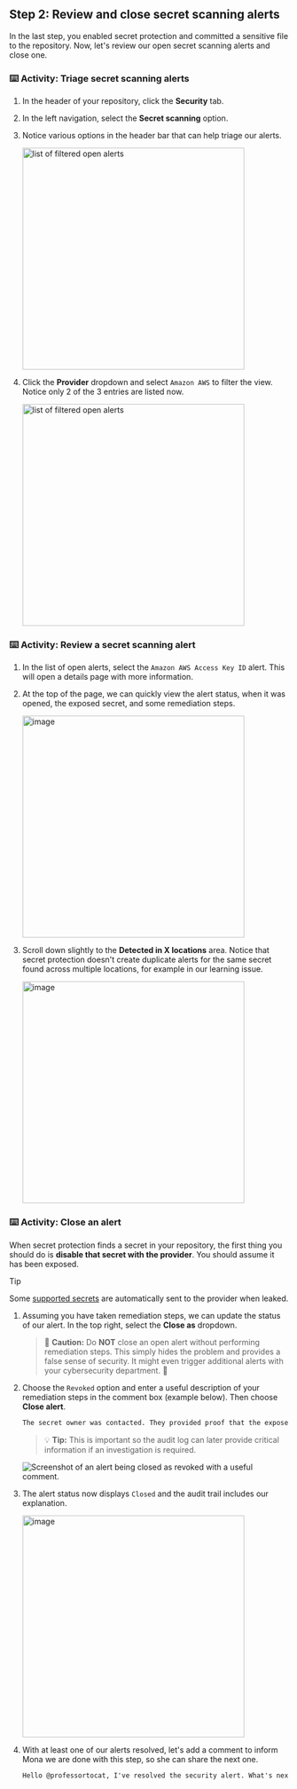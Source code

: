 ## Step 2: Review and close secret scanning alerts

In the last step, you enabled secret protection and committed a sensitive file to the repository. Now, let's review our open secret scanning alerts and close one.

### :keyboard: Activity: Triage secret scanning alerts

1. In the header of your repository, click the **Security** tab.

2. In the left navigation, select the **Secret scanning** option.

3. Notice various options in the header bar that can help triage our alerts.

   <img width="400" alt="list of filtered open alerts" src="https://github.com/user-attachments/assets/2926c12f-2d39-4ea1-a8dd-816442f332b4" />

4. Click the **Provider** dropdown and select `Amazon AWS` to filter the view. Notice only 2 of the 3 entries are listed now.

   <img width="400" alt="list of filtered open alerts" src="https://github.com/user-attachments/assets/8623dec7-5199-4c5b-8c5e-1b812106a510" />

### :keyboard: Activity: Review a secret scanning alert

1. In the list of open alerts, select the `Amazon AWS Access Key ID` alert. This will open a details page with more information.

2. At the top of the page, we can quickly view the alert status, when it was opened, the exposed secret, and some remediation steps.

   <img width="400" alt="image" src="https://github.com/user-attachments/assets/61700b67-234c-47ae-a4de-552be25cc2bf" />

3. Scroll down slightly to the **Detected in X locations** area. Notice that secret protection doesn't create duplicate alerts for the same secret found across multiple locations, for example in our learning issue.

   <img width="400" alt="image" src="https://github.com/user-attachments/assets/8c842a86-3e43-4cfe-a57d-60c129008548" />

### :keyboard: Activity: Close an alert

When secret protection finds a secret in your repository, the first thing you should do is **disable that secret with the provider**. You should assume it has been exposed.

> [!TIP]
> Some [supported secrets](https://docs.github.com/en/code-security/secret-scanning/introduction/supported-secret-scanning-patterns#default-patterns) are automatically sent to the provider when leaked.

1. Assuming you have taken remediation steps, we can update the status of our alert. In the top right, select the **Close as** dropdown.

   > 🚨 **Caution:** Do **NOT** close an open alert without performing remediation steps. This simply hides the problem and provides a false sense of security. It might even trigger additional alerts with your cybersecurity department. 🤦

2. Choose the `Revoked` option and enter a useful description of your remediation steps in the comment box (example below). Then choose **Close alert**.

   ```txt
   The secret owner was contacted. They provided proof that the exposed secret was replaced.
   ```

   > 💡 **Tip:** This is important so the audit log can later provide critical information if an investigation is required.

   ![Screenshot of an alert being closed as revoked with a useful comment.](https://github.com/user-attachments/assets/17a6485a-5372-4268-849b-b55834cf89f2)

3. The alert status now displays `Closed` and the audit trail includes our explanation.

   <img width="400" alt="image" src="https://github.com/user-attachments/assets/2f0f9a29-90ab-41f0-abe8-b17f75adc42e" />

4. With at least one of our alerts resolved, let's add a comment to inform Mona we are done with this step, so she can share the next one.

   ```txt
   Hello @professortocat, I've resolved the security alert. What's next?
   ```
